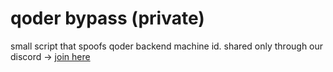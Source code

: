 # qoder bypass (private)

small script that spoofs qoder backend machine id. 
shared only through our discord -> [join here](https://discord.gg/5aT6ABnF)
